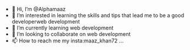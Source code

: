 - 👋 Hi, I’m @Alphamaaz
- 👀 I’m interested in  learning the skills and tips that lead me to be a good developerweb development
- 🌱 I’m currently learning web development
- 💞️ I’m looking to collaborate on web development
- 📫 How to reach me my insta:maaz_khan72 ...

<!---
Alphamaaz/Alphamaaz is a ✨ special ✨ repository because its `README.md` (this file) appears on your GitHub profile.
You can click the Preview link to take a look at your changes.
--->
